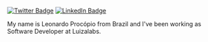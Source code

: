 [![Twitter Badge](https://img.shields.io/twitter/follow/eek_?color=%234fffff&label=%40eek_&logo=twitter&logoColor=white&style=for-the-badge)](https://twitter.com/eek_)
[![LinkedIn Badge](https://img.shields.io/badge/linkedin--%2300EBEB?style=for-the-badge&logo=linkedin&logoColor=white)](https://www.linkedin.com/in/leonardo-proc%C3%B3pio-9b991936/)

My name is Leonardo Procópio from Brazil and I've been working as Software Developer at Luizalabs.
